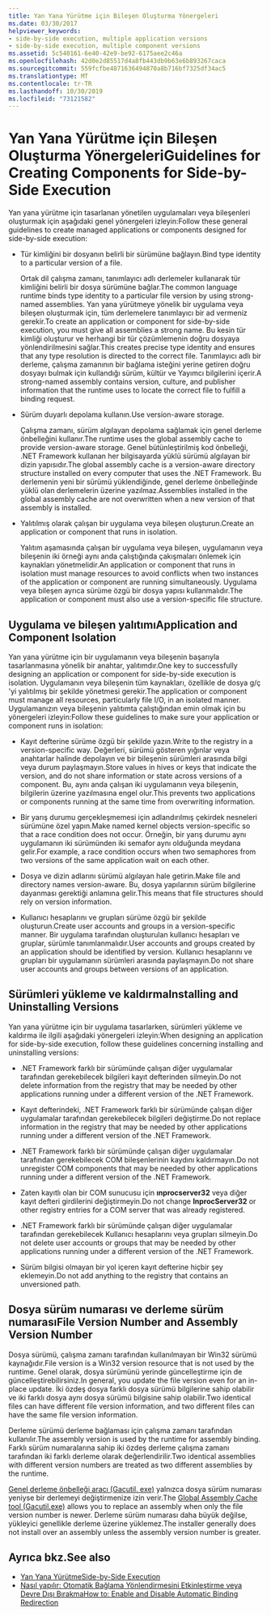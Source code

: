 ```yaml
---
title: Yan Yana Yürütme için Bileşen Oluşturma Yönergeleri
ms.date: 03/30/2017
helpviewer_keywords:
- side-by-side execution, multiple application versions
- side-by-side execution, multiple component versions
ms.assetid: 5c540161-6e40-42e9-be92-6175aee2c46a
ms.openlocfilehash: 42d0e2d85517d4a8fb443db9b63e6b893267caca
ms.sourcegitcommit: 559fcfbe4871636494870a8b716bf7325df34ac5
ms.translationtype: MT
ms.contentlocale: tr-TR
ms.lasthandoff: 10/30/2019
ms.locfileid: "73121582"
---
```

# <a name="guidelines-for-creating-components-for-side-by-side-execution"></a><span data-ttu-id="96511-102">Yan Yana Yürütme için Bileşen Oluşturma Yönergeleri</span><span class="sxs-lookup"><span data-stu-id="96511-102">Guidelines for Creating Components for Side-by-Side Execution</span></span>
<span data-ttu-id="96511-103">Yan yana yürütme için tasarlanan yönetilen uygulamaları veya bileşenleri oluşturmak için aşağıdaki genel yönergeleri izleyin:</span><span class="sxs-lookup"><span data-stu-id="96511-103">Follow these general guidelines to create managed applications or components designed for side-by-side execution:</span></span>  
  
- <span data-ttu-id="96511-104">Tür kimliğini bir dosyanın belirli bir sürümüne bağlayın.</span><span class="sxs-lookup"><span data-stu-id="96511-104">Bind type identity to a particular version of a file.</span></span>  
  
     <span data-ttu-id="96511-105">Ortak dil çalışma zamanı, tanımlayıcı adlı derlemeler kullanarak tür kimliğini belirli bir dosya sürümüne bağlar.</span><span class="sxs-lookup"><span data-stu-id="96511-105">The common language runtime binds type identity to a particular file version by using strong-named assemblies.</span></span> <span data-ttu-id="96511-106">Yan yana yürütmeye yönelik bir uygulama veya bileşen oluşturmak için, tüm derlemelere tanımlayıcı bir ad vermeniz gerekir.</span><span class="sxs-lookup"><span data-stu-id="96511-106">To create an application or component for side-by-side execution, you must give all assemblies a strong name.</span></span> <span data-ttu-id="96511-107">Bu kesin tür kimliği oluşturur ve herhangi bir tür çözümlemenin doğru dosyaya yönlendirilmesini sağlar.</span><span class="sxs-lookup"><span data-stu-id="96511-107">This creates precise type identity and ensures that any type resolution is directed to the correct file.</span></span> <span data-ttu-id="96511-108">Tanımlayıcı adlı bir derleme, çalışma zamanının bir bağlama isteğini yerine getiren doğru dosyayı bulmak için kullandığı sürüm, kültür ve Yayımcı bilgilerini içerir.</span><span class="sxs-lookup"><span data-stu-id="96511-108">A strong-named assembly contains version, culture, and publisher information that the runtime uses to locate the correct file to fulfill a binding request.</span></span>  
  
- <span data-ttu-id="96511-109">Sürüm duyarlı depolama kullanın.</span><span class="sxs-lookup"><span data-stu-id="96511-109">Use version-aware storage.</span></span>  
  
     <span data-ttu-id="96511-110">Çalışma zamanı, sürüm algılayan depolama sağlamak için genel derleme önbelleğini kullanır.</span><span class="sxs-lookup"><span data-stu-id="96511-110">The runtime uses the global assembly cache to provide version-aware storage.</span></span> <span data-ttu-id="96511-111">Genel bütünleştirilmiş kod önbelleği, .NET Framework kullanan her bilgisayarda yüklü sürümü algılayan bir dizin yapısıdır.</span><span class="sxs-lookup"><span data-stu-id="96511-111">The global assembly cache is a version-aware directory structure installed on every computer that uses the .NET Framework.</span></span> <span data-ttu-id="96511-112">Bu derlemenin yeni bir sürümü yüklendiğinde, genel derleme önbelleğinde yüklü olan derlemelerin üzerine yazılmaz.</span><span class="sxs-lookup"><span data-stu-id="96511-112">Assemblies installed in the global assembly cache are not overwritten when a new version of that assembly is installed.</span></span>  
  
- <span data-ttu-id="96511-113">Yalıtılmış olarak çalışan bir uygulama veya bileşen oluşturun.</span><span class="sxs-lookup"><span data-stu-id="96511-113">Create an application or component that runs in isolation.</span></span>  
  
     <span data-ttu-id="96511-114">Yalıtım aşamasında çalışan bir uygulama veya bileşen, uygulamanın veya bileşenin iki örneği aynı anda çalıştığında çakışmaları önlemek için kaynakları yönetmelidir.</span><span class="sxs-lookup"><span data-stu-id="96511-114">An application or component that runs in isolation must manage resources to avoid conflicts when two instances of the application or component are running simultaneously.</span></span> <span data-ttu-id="96511-115">Uygulama veya bileşen ayrıca sürüme özgü bir dosya yapısı kullanmalıdır.</span><span class="sxs-lookup"><span data-stu-id="96511-115">The application or component must also use a version-specific file structure.</span></span>  
  
## <a name="application-and-component-isolation"></a><span data-ttu-id="96511-116">Uygulama ve bileşen yalıtımı</span><span class="sxs-lookup"><span data-stu-id="96511-116">Application and Component Isolation</span></span>  
 <span data-ttu-id="96511-117">Yan yana yürütme için bir uygulamanın veya bileşenin başarıyla tasarlanmasına yönelik bir anahtar, yalıtımdır.</span><span class="sxs-lookup"><span data-stu-id="96511-117">One key to successfully designing an application or component for side-by-side execution is isolation.</span></span> <span data-ttu-id="96511-118">Uygulamanın veya bileşenin tüm kaynakları, özellikle de dosya g/ç 'yi yalıtılmış bir şekilde yönetmesi gerekir.</span><span class="sxs-lookup"><span data-stu-id="96511-118">The application or component must manage all resources, particularly file I/O, in an isolated manner.</span></span> <span data-ttu-id="96511-119">Uygulamanızın veya bileşenin yalıtımta çalıştığından emin olmak için bu yönergeleri izleyin:</span><span class="sxs-lookup"><span data-stu-id="96511-119">Follow these guidelines to make sure your application or component runs in isolation:</span></span>  
  
- <span data-ttu-id="96511-120">Kayıt defterine sürüme özgü bir şekilde yazın.</span><span class="sxs-lookup"><span data-stu-id="96511-120">Write to the registry in a version-specific way.</span></span> <span data-ttu-id="96511-121">Değerleri, sürümü gösteren yığınlar veya anahtarlar halinde depolayın ve bir bileşenin sürümleri arasında bilgi veya durum paylaşmayın.</span><span class="sxs-lookup"><span data-stu-id="96511-121">Store values in hives or keys that indicate the version, and do not share information or state across versions of a component.</span></span> <span data-ttu-id="96511-122">Bu, aynı anda çalışan iki uygulamanın veya bileşenin, bilgilerin üzerine yazılmasına engel olur.</span><span class="sxs-lookup"><span data-stu-id="96511-122">This prevents two applications or components running at the same time from overwriting information.</span></span>  
  
- <span data-ttu-id="96511-123">Bir yarış durumu gerçekleşmemesi için adlandırılmış çekirdek nesneleri sürümüne özel yapın.</span><span class="sxs-lookup"><span data-stu-id="96511-123">Make named kernel objects version-specific so that a race condition does not occur.</span></span> <span data-ttu-id="96511-124">Örneğin, bir yarış durumu aynı uygulamanın iki sürümünden iki semafor aynı olduğunda meydana gelir.</span><span class="sxs-lookup"><span data-stu-id="96511-124">For example, a race condition occurs when two semaphores from two versions of the same application wait on each other.</span></span>  
  
- <span data-ttu-id="96511-125">Dosya ve dizin adlarını sürümü algılayan hale getirin.</span><span class="sxs-lookup"><span data-stu-id="96511-125">Make file and directory names version-aware.</span></span> <span data-ttu-id="96511-126">Bu, dosya yapılarının sürüm bilgilerine dayanması gerektiği anlamına gelir.</span><span class="sxs-lookup"><span data-stu-id="96511-126">This means that file structures should rely on version information.</span></span>  
  
- <span data-ttu-id="96511-127">Kullanıcı hesaplarını ve grupları sürüme özgü bir şekilde oluşturun.</span><span class="sxs-lookup"><span data-stu-id="96511-127">Create user accounts and groups in a version-specific manner.</span></span> <span data-ttu-id="96511-128">Bir uygulama tarafından oluşturulan kullanıcı hesapları ve gruplar, sürümle tanımlanmalıdır.</span><span class="sxs-lookup"><span data-stu-id="96511-128">User accounts and groups created by an application should be identified by version.</span></span> <span data-ttu-id="96511-129">Kullanıcı hesaplarını ve grupları bir uygulamanın sürümleri arasında paylaşmayın.</span><span class="sxs-lookup"><span data-stu-id="96511-129">Do not share user accounts and groups between versions of an application.</span></span>  
  
## <a name="installing-and-uninstalling-versions"></a><span data-ttu-id="96511-130">Sürümleri yükleme ve kaldırma</span><span class="sxs-lookup"><span data-stu-id="96511-130">Installing and Uninstalling Versions</span></span>  
 <span data-ttu-id="96511-131">Yan yana yürütme için bir uygulama tasarlarken, sürümleri yükleme ve kaldırma ile ilgili aşağıdaki yönergeleri izleyin:</span><span class="sxs-lookup"><span data-stu-id="96511-131">When designing an application for side-by-side execution, follow these guidelines concerning installing and uninstalling versions:</span></span>  
  
- <span data-ttu-id="96511-132">.NET Framework farklı bir sürümünde çalışan diğer uygulamalar tarafından gerekebilecek bilgileri kayıt defterinden silmeyin.</span><span class="sxs-lookup"><span data-stu-id="96511-132">Do not delete information from the registry that may be needed by other applications running under a different version of the .NET Framework.</span></span>  
  
- <span data-ttu-id="96511-133">Kayıt defterindeki, .NET Framework farklı bir sürümünde çalışan diğer uygulamalar tarafından gerekebilecek bilgileri değiştirme.</span><span class="sxs-lookup"><span data-stu-id="96511-133">Do not replace information in the registry that may be needed by other applications running under a different version of the .NET Framework.</span></span>  
  
- <span data-ttu-id="96511-134">.NET Framework farklı bir sürümünde çalışan diğer uygulamalar tarafından gerekebilecek COM bileşenlerinin kaydını kaldırmayın.</span><span class="sxs-lookup"><span data-stu-id="96511-134">Do not unregister COM components that may be needed by other applications running under a different version of the .NET Framework.</span></span>  
  
- <span data-ttu-id="96511-135">Zaten kayıtlı olan bir COM sunucusu için **ınprocserver32** veya diğer kayıt defteri girdilerini değiştirmeyin.</span><span class="sxs-lookup"><span data-stu-id="96511-135">Do not change **InprocServer32** or other registry entries for a COM server that was already registered.</span></span>  
  
- <span data-ttu-id="96511-136">.NET Framework farklı bir sürümünde çalışan diğer uygulamalar tarafından gerekebilecek Kullanıcı hesaplarını veya grupları silmeyin.</span><span class="sxs-lookup"><span data-stu-id="96511-136">Do not delete user accounts or groups that may be needed by other applications running under a different version of the .NET Framework.</span></span>  
  
- <span data-ttu-id="96511-137">Sürüm bilgisi olmayan bir yol içeren kayıt defterine hiçbir şey eklemeyin.</span><span class="sxs-lookup"><span data-stu-id="96511-137">Do not add anything to the registry that contains an unversioned path.</span></span>  
  
## <a name="file-version-number-and-assembly-version-number"></a><span data-ttu-id="96511-138">Dosya sürüm numarası ve derleme sürüm numarası</span><span class="sxs-lookup"><span data-stu-id="96511-138">File Version Number and Assembly Version Number</span></span>  
 <span data-ttu-id="96511-139">Dosya sürümü, çalışma zamanı tarafından kullanılmayan bir Win32 sürümü kaynağıdır.</span><span class="sxs-lookup"><span data-stu-id="96511-139">File version is a Win32 version resource that is not used by the runtime.</span></span> <span data-ttu-id="96511-140">Genel olarak, dosya sürümünü yerinde güncelleştirme için de güncelleştirebilirsiniz.</span><span class="sxs-lookup"><span data-stu-id="96511-140">In general, you update the file version even for an in-place update.</span></span> <span data-ttu-id="96511-141">İki özdeş dosya farklı dosya sürümü bilgilerine sahip olabilir ve iki farklı dosya aynı dosya sürümü bilgisine sahip olabilir.</span><span class="sxs-lookup"><span data-stu-id="96511-141">Two identical files can have different file version information, and two different files can have the same file version information.</span></span>  
  
 <span data-ttu-id="96511-142">Derleme sürümü derleme bağlaması için çalışma zamanı tarafından kullanılır.</span><span class="sxs-lookup"><span data-stu-id="96511-142">The assembly version is used by the runtime for assembly binding.</span></span> <span data-ttu-id="96511-143">Farklı sürüm numaralarına sahip iki özdeş derleme çalışma zamanı tarafından iki farklı derleme olarak değerlendirilir.</span><span class="sxs-lookup"><span data-stu-id="96511-143">Two identical assemblies with different version numbers are treated as two different assemblies by the runtime.</span></span>  
  
 <span data-ttu-id="96511-144">[Genel derleme önbelleği aracı (Gacutil. exe)](../tools/gacutil-exe-gac-tool.md) yalnızca dosya sürüm numarası yeniyse bir derlemeyi değiştirmenize izin verir.</span><span class="sxs-lookup"><span data-stu-id="96511-144">The [Global Assembly Cache tool (Gacutil.exe)](../tools/gacutil-exe-gac-tool.md) allows you to replace an assembly when only the file version number is newer.</span></span> <span data-ttu-id="96511-145">Derleme sürüm numarası daha büyük değilse, yükleyici genellikle derleme üzerine yüklemez.</span><span class="sxs-lookup"><span data-stu-id="96511-145">The installer generally does not install over an assembly unless the assembly version number is greater.</span></span>  
  
## <a name="see-also"></a><span data-ttu-id="96511-146">Ayrıca bkz.</span><span class="sxs-lookup"><span data-stu-id="96511-146">See also</span></span>

- [<span data-ttu-id="96511-147">Yan Yana Yürütme</span><span class="sxs-lookup"><span data-stu-id="96511-147">Side-by-Side Execution</span></span>](side-by-side-execution.md)
- [<span data-ttu-id="96511-148">Nasıl yapılır: Otomatik Bağlama Yönlendirmesini Etkinleştirme veya Devre Dışı Bırakma</span><span class="sxs-lookup"><span data-stu-id="96511-148">How to: Enable and Disable Automatic Binding Redirection</span></span>](../configure-apps/how-to-enable-and-disable-automatic-binding-redirection.md)
